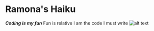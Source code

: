 # Ramona's Haiku
***Coding is my fun***
Fun is relative
I am the code I must write
![alt text](https://i.imgur.com/81qyN1y.jpg)
